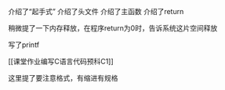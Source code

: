 介绍了“起手式”
介绍了头文件
介绍了主函数
介绍了return

稍微提了一下内存释放，在程序return为0时，告诉系统这片空间释放

写了printf

[[课堂作业编写C语言代码预科C1]]

这里提了要注意格式，有缩进有规格
